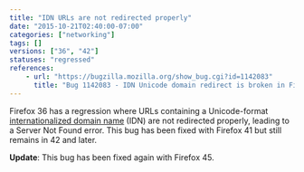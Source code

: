 ```yaml
---
title: "IDN URLs are not redirected properly"
date: "2015-10-21T02:40:00-07:00"
categories: ["networking"]
tags: []
versions: ["36", "42"]
statuses: "regressed"
references:
    - url: "https://bugzilla.mozilla.org/show_bug.cgi?id=1142083"
      title: "Bug 1142083 - IDN Unicode domain redirect is broken in Firefox 36/37/38"
---
```

Firefox 36 has a regression where URLs containing a Unicode-format [internationalized domain name](https://en.wikipedia.org/wiki/Internationalized_domain_name) (IDN) are not redirected properly, leading to a Server Not Found error. This bug has been fixed with Firefox 41 but still remains in 42 and later.

**Update**: This bug has been fixed again with Firefox 45.
